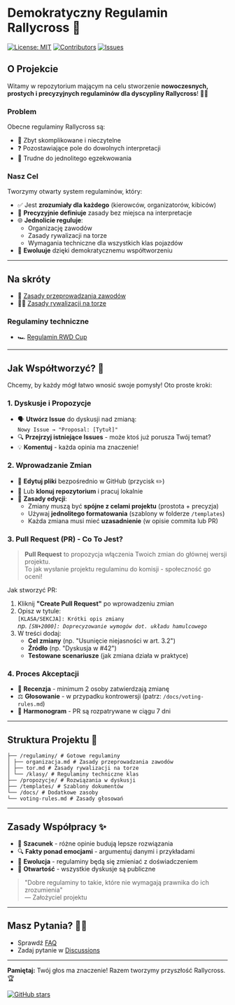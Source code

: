 # Demokratyczny Regulamin Rallycross 🏁

[![License: MIT](https://img.shields.io/badge/License-MIT-yellow.svg)](https://opensource.org/licenses/MIT)
[![Contributors](https://img.shields.io/github/contributors/regulaminy-sportu-samochodowego/rallycross.svg)](https://github.com/regulaminy-sportu-samochodowego/rallycross/graphs/contributors)
[![Issues](https://img.shields.io/github/issues/regulaminy-sportu-samochodowego/rallycross.svg)](https://github.com/regulaminy-sportu-samochodowego/rallycross/issues)

## O Projekcie
Witamy w repozytorium mającym na celu stworzenie **nowoczesnych, prostych i precyzyjnych regulaminów dla dyscypliny Rallycross**! 🚗💨

### Problem
Obecne regulaminy Rallycross są:
- 🤯 Zbyt skomplikowane i nieczytelne
- ❓ Pozostawiające pole do dowolnych interpretacji
- 🔄 Trudne do jednolitego egzekwowania

### Nasz Cel
Tworzymy otwarty system regulaminów, który:
- ✅ Jest **zrozumiały dla każdego** (kierowców, organizatorów, kibiców)
- 🎯 **Precyzyjnie definiuje** zasady bez miejsca na interpretacje
- 🌐 **Jednolicie reguluje**:
  - Organizację zawodów
  - Zasady rywalizacji na torze
  - Wymagania techniczne dla wszystkich klas pojazdów
- 🔄 **Ewoluuje** dzięki demokratycznemu współtworzeniu

---

## Na skróty

- 🏁 [Zasady przeprowadzania zawodów](regulaminy/organizacja.md)
- 🤜🏻 [Zasady rywalizacji na torze](regulaminy/tor.md)

### Regulaminy techniczne

- 🏎️ [Regulamin RWD Cup](regulaminy/klasy/rwd-cup.md)

---

## Jak Współtworzyć? 🤝
Chcemy, by każdy mógł łatwo wnosić swoje pomysły! Oto proste kroki:

### 1. Dyskusje i Propozycje
- 🗣️ **Utwórz Issue** do dyskusji nad zmianą:  
  `Nowy Issue → "Proposal: [Tytuł]"`
- 🔍 **Przejrzyj istniejące Issues** - może ktoś już porusza Twój temat?
- 💡 **Komentuj** - każda opinia ma znaczenie!

### 2. Wprowadzanie Zmian
- 📝 **Edytuj pliki** bezpośrednio w GitHub (przycisk ✏️)
- 🔄 Lub **klonuj repozytorium** i pracuj lokalnie
- 📌 **Zasady edycji**:
  - Zmiany muszą być **spójne z celami projektu** (prostota + precyzja)
  - Używaj **jednolitego formatowania** (szablony w folderze `/templates`)
  - Każda zmiana musi mieć **uzasadnienie** (w opisie commita lub PR)

### 3. Pull Request (PR) - Co To Jest?
> **Pull Request** to propozycja włączenia Twoich zmian do głównej wersji projektu.  
> To jak wysłanie projektu regulaminu do komisji - społeczność go oceni!

Jak stworzyć PR:
1. Kliknij **"Create Pull Request"** po wprowadzeniu zmian
2. Opisz w tytule:  
   `[KLASA/SEKCJA]: Krótki opis zmiany`  
   *np. `[SN+2000]: Doprecyzowanie wymogów dot. układu hamulcowego`*
3. W treści dodaj:
   - **Cel zmiany** (np. "Usunięcie niejasności w art. 3.2")
   - **Źródło** (np. "Dyskusja w #42")
   - **Testowane scenariusze** (jak zmiana działa w praktyce)

### 4. Proces Akceptacji
- 👥 **Recenzja** - minimum 2 osoby zatwierdzają zmianę
- ⚖️ **Głosowanie** - w przypadku kontrowersji (patrz: `/docs/voting-rules.md`)
- 📅 **Harmonogram** - PR są rozpatrywane w ciągu 7 dni

---

## Struktura Projektu 📁

```
├── /regulaminy/ # Gotowe regulaminy
│ ├── organizacja.md # Zasady przeprowadzania zawodów
│ ├── tor.md # Zasady rywalizacji na torze
│ └── /klasy/ # Regulaminy techniczne klas
├── /propozycje/ # Rozwiązania w dyskusji
├── /templates/ # Szablony dokumentów
└── /docs/ # Dodatkowe zasoby
└── voting-rules.md # Zasady głosowań
```

---

## Zasady Współpracy ✨
- 🤝 **Szacunek** - różne opinie budują lepsze rozwiązania
- 🔍 **Fakty ponad emocjami** - argumentuj danymi i przykładami
- 🌱 **Ewolucja** - regulaminy będą się zmieniać z doświadczeniem
- 📢 **Otwartość** - wszystkie dyskusje są publiczne

> "Dobre regulaminy to takie, które nie wymagają prawnika do ich zrozumienia"  
> — Założyciel projektu

---

## Masz Pytania? 🙋‍♂️
- Sprawdź [FAQ](/docs/faq.md)
- Zadaj pytanie w [Discussions](https://github.com/regulaminy-sportu-samochodowego/rallycross/discussions)

---

**Pamiętaj:** Twój głos ma znaczenie! Razem tworzymy przyszłość Rallycross. 🏆

[![GitHub stars](https://img.shields.io/github/stars/regulaminy-sportu-samochodowego/rallycross?style=social)](https://github.com/regulaminy-sportu-samochodowego/rallycross)

